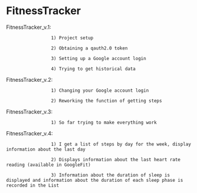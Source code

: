 # FitnessTracker
FitnessTracker_v.1:

                     1) Project setup
                     
                     2) Obtaining a qauth2.0 token
                     
                     3) Setting up a Google account login
                     
                     4) Trying to get historical data
                     
FitnessTracker_v.2:  

                     1) Changing your Google account login

                     2) Reworking the function of getting steps
                     
FitnessTracker_v.3:  

                     1) So far trying to make everything work

FitnessTracker_v.4:  

                     1) I get a list of steps by day for the week, display information about the last day

                     2) Displays information about the last heart rate reading (available in GoogleFit)

                     3) Information about the duration of sleep is displayed and information about the duration of each sleep phase is recorded in the List

